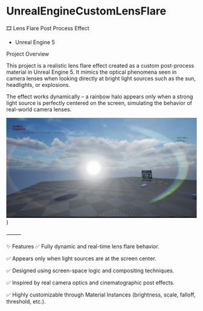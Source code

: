 # UnrealEngineCustomLensFlare


🎞️ Lens Flare Post Process Effect 
- Unreal Engine 5

Project Overview

This project is a realistic lens flare effect created as a custom post-process material in Unreal Engine 5. It mimics the optical phenomena seen in camera lenses when looking directly at bright light sources such as the sun, headlights, or explosions.

The effect works dynamically – a rainbow halo appears only when a strong light source is perfectly centered on the screen, simulating the behavior of real-world camera lenses.

[![Watch Lens Flare Demo](assets/IMG_5436.jpeg)](https://youtu.be/vUzD9cyxGs4))

⸻

✨ Features
✅ Fully dynamic and real-time lens flare behavior.

✅ Appears only when light sources are at the screen center.

✅ Designed using screen-space logic and compositing techniques.

✅ Inspired by real camera optics and cinematographic post effects.

✅ Highly customizable through Material Instances (brightness, scale, falloff, threshold, etc.).
